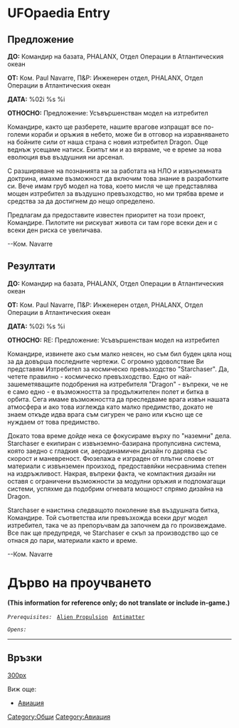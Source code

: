 # UFOpaedia Entry

## Предложение

**ДО:** Командир на базата, PHALANX, Отдел Операции в Атлантическия
океан

**ОТ:** Ком. Paul Navarre, П&Р: Инженерен отдел, PHALANX, Отдел Операции
в Атлантическия океан

**ДАТА:** %02i %s %i

**ОТНОСНО:** Предложение: Усъвършенстван модел на изтребител

Командире, както ще разберете, нашите врагове изпращат все по-големи
кораби и оръжия в небето, може би в отговор на изравняването на бойните
сили от наша страна с новия изтребител Dragon. Още веднъж усещаме
натиск. Екипът ми и аз вярваме, че е време за нова еволюция във
въздушния ни арсенал.

С разширяване на познанията ни за работата на НЛО и извънземната
доктрина, имахме възможност да включим това знание в разработките си.
Вече имам груб модел на това, което мисля че ще представлява мощен
изтребител за въздушно превъзходство, но ми трябва време и средства за
да достигнем до нещо определено.

Предлагам да предоставите известен приоритет на този проект, Командире.
Пилотите ни рискуват живота си там горе всеки ден и с всеки ден риска се
увеличава.

--Ком. Navarre

## Резултати

**ДО:** Командир на базата, PHALANX, Отдел Операции в Атлантическия
океан

**ОТ:** Ком. Paul Navarre, П&Р: Инженерен отдел, PHALANX, Отдел Операции
в Атлантическия океан

**ДАТА:** %02i %s %i

**ОТНОСНО:** RE: Предложение: Усъвършенстван модел на изтребител

Командире, извинете ако съм малко неясен, но съм бил буден цяла нощ за
да довърша последните чертежи. С огромно удоволствие Ви представям
Изтребител за космическо превъзходство "Starchaser". Да, четете
правилно - космическо превъзходство. Едно от най-зашеметяващите
подобрения на изтребителя "Dragon" - въпреки, че не е само едно - е
възможността за продължителен полет и битка в орбита. Сега имаме
възможността да преследваме врага извън нашата атмосфера и ако това
изглежда като малко предимство, докато не знаем откъде идва врага съм
сигурен че рано или късно ще се нуждаем от това предимство.

Докато това време дойде нека се фокусираме върху по "наземни" дела.
Starchaser е екипиран с извънземно-базирана пропулсивна система, която
заедно с гладкия си, аеродинамичен дизайн го дарява със скорост и
маневреност. Фюзелажа е изграден от плътни слоеве от материали с
извънземен произход, предоставяйки несравнима степен на издръжливост.
Накрая, въпреки факта, че компактния дизайн ни оставя с ограничени
възможности за модулни оръжия и подпомагащи системи, успяхме да подобрим
огневата мощност спрямо дизайна на Dragon.

Starchaser е наистина следващото поколение във въздушната битка,
Командире. Той съответства или превъзхожда всеки друг модел изтребител,
така че аз препоръчвам да започнем да го произвеждаме. Все пак ще
предупредя, че Starchaser е скъп за производство що се отнася до пари,
материали както и време.

--Ком. Navarre

# Дърво на проучването

**(This information for reference only; do not translate or include
in-game.)**

*`Prerequisites:`*
` `[`Alien Propulsion`](Research/Alien_Propulsion "wikilink")
` `[`Antimatter`](Research/Antimatter "wikilink")

*`Opens:`*

------------------------------------------------------------------------

## Връзки

[300px](image:Craft_starchaser.jpg‎ "wikilink")

Виж още:

- [Авиация](Летателни_апарати/НЛО "wikilink")

[Category:Общи](Category:Общи "wikilink")
[Category:Авиация](Category:Авиация "wikilink")